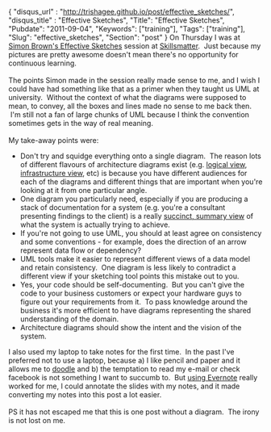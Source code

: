 {
 "disqus_url" : "http://trishagee.github.io/post/effective_sketches/",
 "disqus_title" : "Effective Sketches",
 "Title": "Effective Sketches",
 "Pubdate": "2011-09-04",
 "Keywords": ["training"],
 "Tags": ["training"],
 "Slug": "effective_sketches",
 "Section": "post"
}
On Thursday I was at <a href="http://www.codingthearchitecture.com/2011/09/02/effective_sketches_at_skills_matter.html">Simon Brown's Effective Sketches</a> session at <a href="http://skillsmatter.com/">Skillsmatter</a>. &nbsp;Just because my pictures are pretty awesome doesn't mean there's no opportunity for continuous learning.<br /><br />The points Simon made in the session really made sense to me, and I wish I could have had something like that as a primer when they taught us UML at university. &nbsp;Without the context of what the diagrams were supposed to mean, to convey, all the boxes and lines made no sense to me back then. &nbsp;I'm still not a fan of large chunks of UML because I think the convention sometimes gets in the way of real meaning.<br /><br />My take-away points were:<br /><ul><li>Don't try and squidge everything onto a single diagram. &nbsp;The reason lots of different flavours of architecture diagrams exist (e.g. <a href="http://www.codingthearchitecture.com/pages/book/logical-view.html">logical view</a>, <a href="http://www.codingthearchitecture.com/pages/book/infrastructure-view.html">infrastructure view</a>, etc) is because you have different audiences for each of the diagrams and different things that are important when you're looking at it from one particular angle.</li><li>One diagram you particularly need, especially if you are producing a stack of documentation for a system (e.g. you're a consultant presenting findings to the client) is a really <a href="http://www.codingthearchitecture.com/pages/book/context-view.html">succinct, summary view</a> of what the system is actually trying to achieve.</li><li>If you're not going to use UML, you should at least agree on consistency and some conventions - for example, does the direction of an arrow represent data flow or dependency?</li><li>UML tools make it easier to represent different views of a data model and retain consistency. &nbsp;One diagram is less likely to contradict a different view if your sketching tool points this mistake out to you.</li><li>Yes, your code should be self-documenting. &nbsp;But you can't give the code to your business customers or expect your hardware guys to figure out your requirements from it. &nbsp;To pass knowledge around the business it's more efficient to have diagrams representing the shared understanding of the domain.</li><li>Architecture diagrams should show the intent and the vision of the system.</li></ul><div>I also used my laptop to take notes for the first time. &nbsp;In the past I've preferred not to use a laptop, because a) I like pencil and paper and it allows me to <a href="https://picasaweb.google.com/lh/photo/phq_PRPQOYxViiz4Il6ONDDlgmlkuyHYOu3BaLXdFVg?feat=directlink">doodle</a> and b) the temptation to read my e-mail or check facebook is not something I want to succumb to. &nbsp;But <a href="http://www.codingthearchitecture.com/2011/08/27/using_evernote_for_training_courses.html">using Evernote</a> really worked for me, I could annotate the slides with my notes, and it made converting my notes into this post a lot easier.</div><div><br /></div><div>PS it has not escaped me that this is one post without a diagram. &nbsp;The irony is not lost on me.</div>
